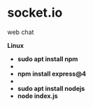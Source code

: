 # socket.io
web chat

<b>
  Linux
  <ul>
    <li>sudo apt install npm<li>
    <li>npm install express@4<li>
    <li>sudo apt install nodejs</li>
    <li>node index.js</li>
  </ul>
</b>
